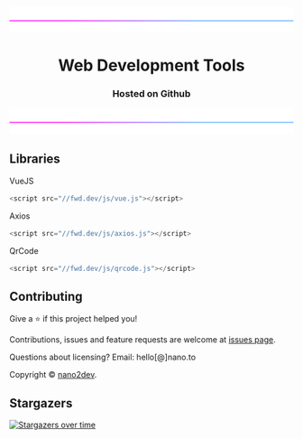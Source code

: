 ![line](https://github.com/fwd/n2/raw/master/.github/line.png)

<h1 align="center">Web Development Tools</h1>
<h3 align="center">Hosted on Github</h3>

![line](https://github.com/fwd/n2/raw/master/.github/line.png)

## Libraries

VueJS
```python
<script src="//fwd.dev/js/vue.js"></script>
```

Axios 
```python
<script src="//fwd.dev/js/axios.js"></script>
```

QrCode 
```python
<script src="//fwd.dev/js/qrcode.js"></script>
```

## Contributing

Give a ⭐️ if this project helped you!

Contributions, issues and feature requests are welcome at [issues page](https://github.com/fwd/fwd/issues).

Questions about licensing? Email: hello[@]nano.to

Copyright © [nano2dev](https://twitter.com/nano2dev).

## Stargazers

[![Stargazers over time](https://starchart.cc/fwd/fwd.svg)](https://github.com/fwd/fwd)
